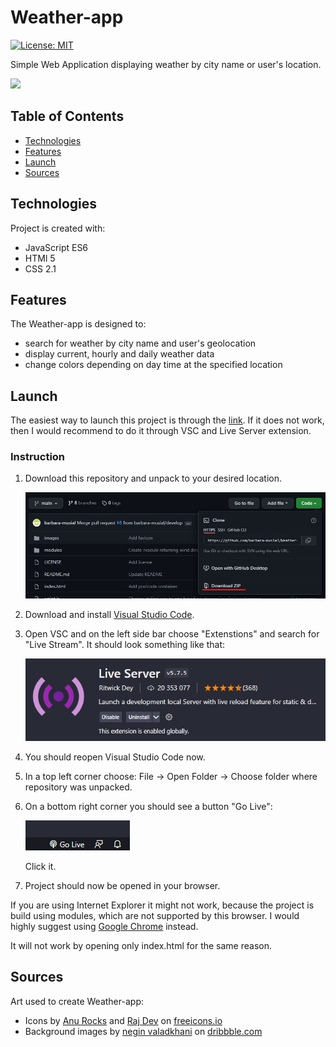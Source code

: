 # Weather-app

[![License: MIT](https://img.shields.io/badge/License-MIT-yellow.svg)](https://opensource.org/licenses/MIT)

Simple Web Application displaying weather by city name or user's location.

![](preview.gif)

## Table of Contents

- [Technologies](#technologies)
- [Features](#features)
- [Launch](#launch)
- [Sources](#sources)

## Technologies

Project is created with:

- JavaScript ES6
- HTMl 5
- CSS 2.1

## Features

The Weather-app is designed to:

- search for weather by city name and user's geolocation
- display current, hourly and daily weather data
- change colors depending on day time at the specified location

## Launch

The easiest way to launch this project is through the [link](https://barbara-musial.github.io/Weather-app/ "Weather-app").
If it does not work, then I would recommend to do it through VSC and Live Server extension.

### Instruction

1. Download this repository and unpack to your desired location.

   ![alt text](./images/readme/Zrzut%20ekranu%202022-04-06%20154832.jpg "Instruction: How to download repository")

2. Download and install [Visual Studio Code](https://code.visualstudio.com/Download "VSC download link").
3. Open VSC and on the left side bar choose "Extenstions" and search for "Live Stream". It should look something like that:

   ![alt text](./images/readme/Zrzut%20ekranu%202022-04-06%20160913.jpg)

4. You should reopen Visual Studio Code now.
5. In a top left corner choose: File -> Open Folder -> Choose folder where repository was unpacked.
6. On a bottom right corner you should see a button "Go Live":

   ![alt text](./images/readme/Zrzut%20ekranu%202022-04-06%20163156.jpg)

   Click it.

7. Project should now be opened in your browser.

If you are using Internet Explorer it might not work, because the project is build using modules, which are not supported by this browser. I would highly suggest using [Google Chrome](https://www.google.pl/chrome/?brand=FKPE&gclid=CjwKCAjw9LSSBhBsEiwAKtf0n8HlQ0uNvyvBCIg2qgYBDoBYR6ACajO4wJ4J5MIGDrU6k5CQoSrw-BoCN5oQAvD_BwE&gclsrc=aw.ds) instead.

It will not work by opening only index.html for the same reason.

## Sources

Art used to create Weather-app:

- Icons by [Anu Rocks](https://freeicons.io/profile/730) and [Raj Dev](https://freeicons.io/profile/714) on [freeicons.io](https://freeicons.io/)
- Background images by [negin valadkhani](https://dribbble.com/shots/9294239-day-and-night) on [dribbble.com](https://dribbble.com/)
